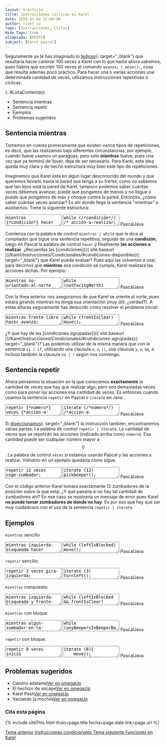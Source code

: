 ```yaml
---
layout: G-Article
title: Instrucciones cíclicas en Karel
date: 2020-01-04 12:00:00
author: rivel_co
tags: [Instrucciones, Ciclos]
Hide_Tags: true
olimpiada: [OMIPS]
subject: [Karel pascal]
---
```


Seguramente ya te has imaginado lo [tedioso](http://dle.rae.es/?id=ZJf6SDH){: target="_blank"} que resultaría hacer caminar 100 veces a Karel con lo que hasta ahora sabemos, pues habría que escribir 100 veces el comando `avanza; | move();`, cosa que resulta además poco práctico. Para hacer una o varias acciones una determinada cantidad de veces, utilizamos instrucciones repetitivas o cíclicas.
	
{: #ListaContenido}
- Sentencia mientras
- Sentencia repetir
- Ejemplos
- Problemas sugeridos

## Sentencia mientras

Tomemos en cuenta primeramente que existen varios tipos de repeticiones, es decir, que las realizamos bajo diferentes circunstancias, por ejemplo, cuando llueve usamos un paraguas, pero sólo **mientras** llueve, pues una vez que ya terminó de llover, deja de ser necesario. Para Karel, esta idea queda muy clara y de hecho estructura muy bien este tipo de repeticiones.

Imaginemos que Karel está en algún lugar desconocido del mundo y que queremos llevarlo hasta la pared que tenga a su frente, como no sabemos qué tan lejos está la pared de Karel, tampoco podemos saber cuántas veces debemos avanzar; puede que pongamos de menos y no llegue o puede que pongamos de más y choque contra la pared. <span>Entonces, ¿cómo saber cuántas veces avanzar?</span> Es ahí donde llega la sentencia "mientras" a auxiliarnos. Tiene la siguiente estructura:

<div class="karelBlock">
<textarea class="karelp">
mientras {*condición*} hacer {*acción-a-realizar;*}</textarea>
<textarea class="karelj">
while (/*condición*/) /* acción-a-realizar; */</textarea>
<span class="karelLabel KLPascal karelLabelSelected" labFor="karelp">Pascal</span><span class="karelLabel KLJava" labFor="karelj">Java</span>
</div>
	
Comienza con la palabra de control `mientras | while` que le dice al compilador que sigue una sentencia repetitiva, seguido de una **condición**, luego en Pascal la palabra de control `hacer` y finalmente **las acciones a realizar**. ¿Recuerdas las [condiciones]({{ site.baseurl }}/Karel/Instrucciones/Condicionales/#condiciones-disponibles){: target="_blank"} que Karel puede evaluar? Pues aquí las volvemos a usar, para decirnos que **mientras** esa condición se cumpla, Karel realizará las acciones dichas. Por ejemplo:

<div class="karelBlock">
<textarea class="karelp">
mientras no-orientado-al-norte hacer gira-izquierda;</textarea>
<textarea class="karelj">
while (notFacingNorth) turnleft();</textarea>
<span class="karelLabel KLPascal karelLabelSelected" labFor="karelp">Pascal</span><span class="karelLabel KLJava" labFor="karelj">Java</span>
</div>

Con la línea anterior nos aseguramos de que Karel se oriente al norte, pues estará girando mientras no tenga esa orientación <span>(muy útil, ¿verdad?)</span>. A estas alturas seguramente has deducido cómo resolver el problema inicial:

<div class="karelBlock">
<textarea class="karelp">
mientras frente-libre hacer avanza;</textarea>
<textarea class="karelj">
while (frontIsClear) move();</textarea>
<span class="karelLabel KLPascal karelLabelSelected" labFor="karelp">Pascal</span><span class="karelLabel KLJava" labFor="karelj">Java</span>
</div>

<span>¿Y qué hay de las [condiciones agrupadas]({{ site.baseurl }}/Karel/Instrucciones/Condicionales/#condiciones-agrupadas){: target="_blank"}?</span> Las podemos utilizar de la misma manera que con la sentencia `si | if`, utilizando una clausula `o`, `u`, `||`, una clausula `y`, `e`, `&&`, e incluso también la clausula `no | !` según nos convenga.

## Sentencia repetir

Ahora pensemos la situación en la que conocemos **exactamente** la cantidad de veces que hay que realizar algo, pero son demasiadas veces como para poner las acciones esa cantidad de veces. Es entonces cuando usamos la sentencia `repetir` en Pascal o `iterate` en Java..

<div class="karelBlock">
<textarea class="karelp">
repetir {*número*} veces {*acción-a-realizar;*}</textarea>
<textarea class="karelj">
iterate (/*número*/) /*acción-a-realizar;*/</textarea>
<span class="karelLabel KLPascal karelLabelSelected" labFor="karelp">Pascal</span><span class="karelLabel KLJava" labFor="karelj">Java</span>
</div>

Si [diseccionamos](http://dle.rae.es/?id=Du8Lirp){: target="_blank"} la instrucción también, encontraremos varias partes. La palabra de control `repetir | iterate`. La cantidad de veces que se repetirán las acciones (indicado arriba como `número`). Esa cantidad puede ser cualquier número mayor a $$0$$. La palabra de control `veces` si estamos usando Pascal y las acciones a realizar. Viéndolo en un ejemplo quedaría como sigue.

<div class="karelBlock">
<textarea class="karelp">
repetir 12 veces coge-zumbador;</textarea>
<textarea class="karelj">
iterate (12) pickbeeper();</textarea>
<span class="karelLabel KLPascal karelLabelSelected" labFor="karelp">Pascal</span><span class="karelLabel KLJava" labFor="karelj">Java</span>
</div>

Con el código anterior Karel tomará exactamente 12 zumbadores de la posición sobre la que está. ¿Y qué pasaría si no hay tal cantidad de zumbadores ahí? En ese caso se mostraría un mensaje de error pues Karel **no puede tomar zumbadores de donde no hay**. Es por eso que hay que ser muy cuidadosos con el uso de la sentencia `repetir | iterate`.

## Ejemplos

`mientras` sencillo

<div class="karelBlock">
<textarea class="karelp">
mientras izquierda-bloqueada hacer avanza;</textarea>
<textarea class="karelj">
while (leftIsBlocked) move();</textarea>
<span class="karelLabel KLPascal karelLabelSelected" labFor="karelp">Pascal</span><span class="karelLabel KLJava" labFor="karelj">Java</span>
</div>

`repetir` sencillo:

<div class="karelBlock">
<textarea class="karelp">
repetir 3 veces gira-izquierda;</textarea>
<textarea class="karelj">
iterate (3) turnleft();</textarea>
<span class="karelLabel KLPascal karelLabelSelected" labFor="karelp">Pascal</span><span class="karelLabel KLJava" labFor="karelj">Java</span>
</div>

`mientras` compuesto:

<div class="karelBlock">
<textarea class="karelp">
mientras izquierda-bloqueada y frente-libre hacer avanza;</textarea>
<textarea class="karelj">
while (leftIsBlocked && frontIsClear) move();</textarea>
<span class="karelLabel KLPascal karelLabelSelected" labFor="karelp">Pascal</span><span class="karelLabel KLJava" labFor="karelj">Java</span>
</div>

`mientras` con bloque:

<div class="karelBlock">
<textarea class="karelp">
mientras algun-zumbador-en-la-mochila hacer inicio
    si frente-libre entonces avanza;
    deja-zumbador;
fin;</textarea>
<textarea class="karelj">
while (anyBeepersInBeeperBag){
    if (frontIsClear) move();
    putbeeper();
}</textarea>
<span class="karelLabel KLPascal karelLabelSelected" labFor="karelp">Pascal</span><span class="karelLabel KLJava" labFor="karelj">Java</span>
</div>

`repetir` con bloque:

<div class="karelBlock">
<textarea class="karelp">
repetir 8 veces inicio
    avanza;
    gira-izquierda;
    repetir 2 veces deja-zumbador;
fin;</textarea>
<textarea class="karelj">
iterate (8){
    move();
    turnleft();
    iterate (2) putbeeper();
}</textarea>
<span class="karelLabel KLPascal karelLabelSelected" labFor="karelp">Pascal</span><span class="karelLabel KLJava" labFor="karelj">Java</span>
</div>

## Problemas sugeridos

<div id="omegaDiv">
    <ul id="omegaList">
        <li><i class="far fa-lightbulb"></i><span>Camino adelante</span><a href="https://omegaup.com/arena/problem/iP-Karel-Camino-adelante/" target="_blank" class="omegaBtn">Ver en omegaUp</a></li>
        <li><i class="far fa-lightbulb"></i><span>El hechizo de escape</span><a href="https://omegaup.com/arena/problem/iP-Karel-El-hechizo-de-escape/" target="_blank" class="omegaBtn">Ver en omegaUp</a></li>
        <li><i class="far fa-lightbulb"></i><span>Karel Pesh</span><a href="https://omegaup.com/arena/problem/iP-Karel-Karel-Pesh" target="_blank" class="omegaBtn">Ver en omegaUp</a></li>
        <li><i class="far fa-lightbulb"></i><span>Vaciando la mochila</span><a href="https://omegaup.com/arena/problem/iP-Karel-Vaciando-la-mochila/" target="_blank" class="omegaBtn">Ver en omegaUp</a></li>
    </ul>
</div>

### Cita esta página

{% include citeThis.html titulo=page.title fecha=page.date link=page.url %}

<div class="Nav">
    <a id="navLeft" href="{{ site.baseurl }}/Karel/Instrucciones/Condicionales/" title="Instrucciones condicionales &vert; #iP Code">
        Tema anterior
        <span>Instrucciones condicionales</span>
    </a>
    <a id="navRight" href="{{ site.baseurl }}/Karel/Funciones/" title="Funciones en Karel &vert; #iP Code">
        Tema siguiente
        <span>Funciones en Karel</span>
    </a>
</div>